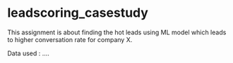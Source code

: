 # leadscoring_casestudy

This assignment is about finding the hot leads using ML model which leads to higher conversation rate for company X. 

Data used : 
....
